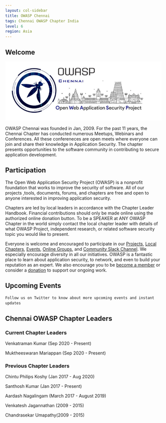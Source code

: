 ```yaml
---
layout: col-sidebar
title: OWASP Chennai
tags: Chennai OWASP Chapter India
level: 6
region: Asia
---
```


## Welcome

<img src="assets/images/bug_dark_logo.png">

OWASP Chennai was founded in Jan, 2009. For the past 11 years, the Chennai Chapter has conducted numerous Meetups, Webinars and Conferences. All these confereneces are open meets where everyone can join and share their knowledge in Application Security. The chapter presents opportunities to the software community in contributing to secure application development.

## Participation
The Open Web Application Security Project (OWASP) is a nonprofit foundation that works to improve the security of software. All of our projects ,tools, documents, forums, and chapters are free and open to anyone interested in improving application security. 

Chapters are led by local leaders in accordance with the Chapter Leader Handbook. Financial contributions should only be made online using the authorized online donation button. To be a SPEAKER at ANY OWASP Chapter in the world simply contact the local chapter leader with details of what OWASP Project, independent research, or related software security topic you would like to present.

Everyone is welcome and encouraged to participate in our [Projects](/projects), [Local Chapters](/chapters), [Events](/events), [Online Groups](https://groups.google.com/a/owasp.com/), and [Community Slack Channel](https://owasp.slack.com/). We especially encourage diversity in all our initiatives. OWASP is a fantastic place to learn about application security, to network, and even to build your reputation as an expert. We also encourage you to be [become a member](/membership) or consider a [donation](/donate) to support our ongoing work.

## Upcoming Events
```Follow us on Twitter to know about more upcoming events and instant updates```

## **Chennai OWASP Chapter Leaders**

### Current Chapter Leaders

Venkatraman Kumar (Sep 2020 - Present)

Muktheeswaran Mariappan (Sep 2020 - Present)

### Previous Chapter Leaders

Chintu Philips Koshy (Jan 2017 - Aug 2020)

Santhosh Kumar (Jan 2017 - Present)

Aardash Nagalingam (March 2017 - August 2019)

Venkatesh Jagannathan (2009 - 2015)

Chandrasekar Umapathy(2009 - 2015)
